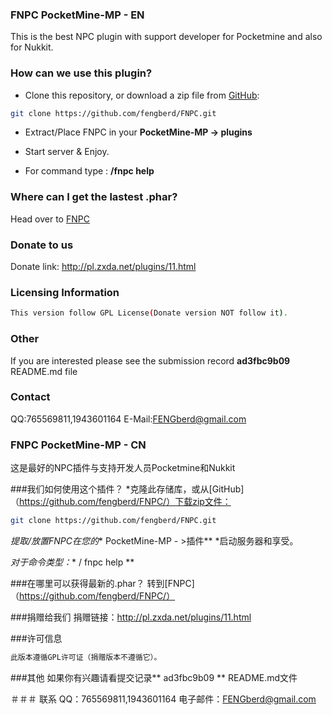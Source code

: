 ### FNPC PocketMine-MP - EN
This is the best NPC plugin with support developer for Pocketmine and also for Nukkit.

### How can we use this plugin?
* Clone this repository, or download a zip file from [GitHub](https://github.com/fengberd/FNPC/):

```bash
git clone https://github.com/fengberd/FNPC.git
```
* Extract/Place FNPC in your **PocketMine-MP -> plugins**
* Start server & Enjoy.

* For command type : **/fnpc help**

### Where can I get the lastest .phar?
Head over to [FNPC](https://github.com/fengberd/FNPC/)

### Donate to us
Donate link: http://pl.zxda.net/plugins/11.html

### Licensing Information
```bash
This version follow GPL License(Donate version NOT follow it).
```

### Other
If you are interested please see the submission record **ad3fbc9b09** README.md file

### Contact
QQ:765569811,1943601164
E-Mail:FENGberd@gmail.com

### FNPC PocketMine-MP - CN
这是最好的NPC插件与支持开发人员Pocketmine和Nukkit


###我们如何使用这个插件？
*克隆此存储库，或从[GitHub]（https://github.com/fengberd/FNPC/）下载zip文件：

```bash
git clone https://github.com/fengberd/FNPC.git
```
*提取/放置FNPC在您的** PocketMine-MP  - >插件**
*启动服务器和享受。

*对于命令类型：** / fnpc help **

###在哪里可以获得最新的.phar？
转到[FNPC]（https://github.com/fengberd/FNPC/）

###捐赠给我们
捐赠链接：http://pl.zxda.net/plugins/11.html

###许可信息
```bash
此版本遵循GPL许可证（捐赠版本不遵循它）。
```

###其他
如果你有兴趣请看提交记录** ad3fbc9b09 ** README.md文件

＃＃＃ 联系
QQ：765569811,1943601164
电子邮件：FENGberd@gmail.com
